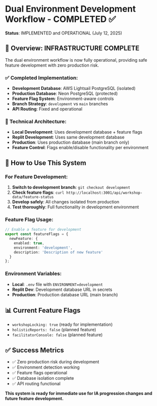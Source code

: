 # Dual Environment Development Workflow - COMPLETED ✅

**Status**: IMPLEMENTED and OPERATIONAL (July 12, 2025)

## 🎯 **Overview: INFRASTRUCTURE COMPLETE**

The dual environment workflow is now fully operational, providing safe feature development with zero production risk.

### ✅ **Completed Implementation:**
- **Development Database**: AWS Lightsail PostgreSQL (isolated)
- **Production Database**: Neon PostgreSQL (protected) 
- **Feature Flag System**: Environment-aware controls
- **Branch Strategy**: `development` vs `main` branches
- **API Routing**: Fixed and operational

### 🔧 **Technical Architecture:**
- **Local Development**: Uses development database + feature flags
- **Replit Development**: Uses same development database
- **Production**: Uses production database (main branch only)
- **Feature Control**: Flags enable/disable functionality per environment

## 🚀 **How to Use This System**

### **For Feature Development:**
1. **Switch to development branch**: `git checkout development`
2. **Check feature flags**: `curl http://localhost:3001/api/workshop-data/feature-status`
3. **Develop safely**: All changes isolated from production
4. **Test thoroughly**: Full functionality in development environment

### **Feature Flag Usage:**
```typescript
// Enable a feature for development
export const featureFlags = {
  newFeature: {
    enabled: true,
    environment: 'development',
    description: 'Description of new feature'
  }
};
```

### **Environment Variables:**
- **Local**: `.env` file with `ENVIRONMENT=development`
- **Replit Dev**: Development database URL in secrets
- **Production**: Production database URL (main branch)

## 📊 **Current Feature Flags**
- `workshopLocking: true` (ready for implementation)
- `holisticReports: false` (planned feature)
- `facilitatorConsole: false` (planned feature)

## ✅ **Success Metrics**
- ✅ Zero production risk during development
- ✅ Environment detection working
- ✅ Feature flags operational
- ✅ Database isolation complete
- ✅ API routing functional

**This system is ready for immediate use for IA progression changes and future feature development.**

